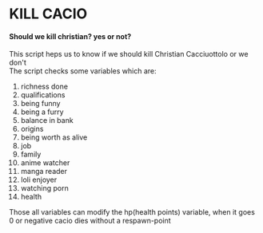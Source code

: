 # KILL CACIO
#### Should we kill christian? yes or not?

This script heps us to know if we should kill Christian Cacciuottolo or we don't <br>
The script checks some variables which are:
01. richness done
02. qualifications
03. being funny
04. being a furry
05. balance in bank
06. origins
07. being worth as alive
08. job
09. family
10. anime watcher
11. manga reader
12. loli enjoyer
13. watching porn
14. health

Those all variables can modify the hp(health points) variable, when it goes 0 or negative cacio dies without a respawn-point